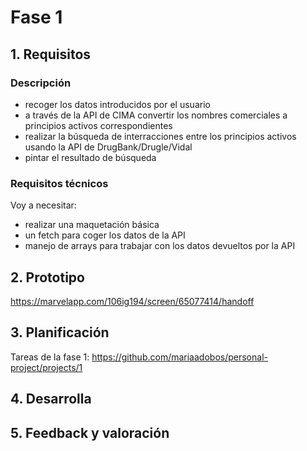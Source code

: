 # Fase 1

## 1. Requisitos

### Descripción

* recoger los datos introducidos por el usuario
* a través de la API de CIMA convertir los nombres comerciales a principios activos correspondientes
* realizar la búsqueda de interracciones entre los principios activos usando la API de DrugBank/Drugle/Vidal
* pintar el resultado de búsqueda

### Requisitos técnicos

Voy a necesitar:
* realizar una maquetación básica
* un fetch para coger los datos de la API
* manejo de arrays para trabajar con los datos devueltos por la API

## 2. Prototipo

<https://marvelapp.com/106ig194/screen/65077414/handoff>

## 3. Planificación

Tareas de la fase 1: <https://github.com/mariaadobos/personal-project/projects/1>

## 4. Desarrolla

## 5. Feedback y valoración
